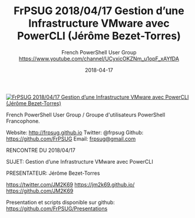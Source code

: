 ﻿---
title: FrPSUG 2018/04/17 Gestion d’une Infrastructure VMware avec PowerCLI (Jérôme Bezet-Torres)
date: 2018-04-17
tags: France, French, UserGroup, French PowerShell User Group
author: French PowerShell User Group https://www.youtube.com/channel/UCyxicOKZNm_u1opF_xAYfDA
---

[![FrPSUG 2018/04/17 Gestion d’une Infrastructure VMware avec PowerCLI (Jérôme Bezet-Torres)](https://i3.ytimg.com/vi/nFQpTyHjde0/hqdefault.jpg "FrPSUG 2018/04/17 Gestion d’une Infrastructure VMware avec PowerCLI (Jérôme Bezet-Torres)")](https://www.youtube.com/watch?v=nFQpTyHjde0)

French PowerShell User Group / Groupe d'utilisateurs PowerShell Francophone.

Website: http://frpsug.github.io
Twitter: @frpsug
Github: https://github.com/FrPSUG
Email: frpsug@gmail.com


RENCONTRE DU 2018/04/17

SUJET: Gestion d’une Infrastructure VMware avec PowerCLI

PRESENTATEUR: Jérôme Bezet-Torres

https://twitter.com/JM2K69
https://jm2k69.github.io/
https://github.com/JM2K69


Presentation et scripts disponible sur github:
https://github.com/FrPSUG/Presentations
